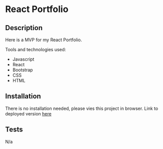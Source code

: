# React Portfolio

## Description

Here is a MVP for my React Portfolio. 

Tools and technologies used:
- Javascript
- React
- Bootstrap
- CSS
- HTML

## Installation
There is no installation needed, please vies this project in browser.
Link to deployed version [here](https://astarem.github.io/react-portfolio/)

## Tests

N/a